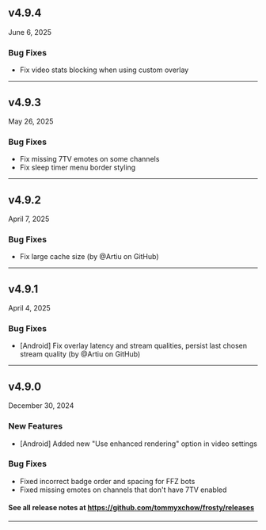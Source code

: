 ## v4.9.4

June 6, 2025

### Bug Fixes

- Fix video stats blocking when using custom overlay

---

## v4.9.3

May 26, 2025

### Bug Fixes

- Fix missing 7TV emotes on some channels
- Fix sleep timer menu border styling

---

## v4.9.2

April 7, 2025

### Bug Fixes

- Fix large cache size (by @Artiu on GitHub)

---

## v4.9.1

April 4, 2025

### Bug Fixes

- [Android] Fix overlay latency and stream qualities, persist last chosen stream quality (by @Artiu on GitHub)

---

## v4.9.0

December 30, 2024

### New Features

- [Android] Added new "Use enhanced rendering" option in video settings

### Bug Fixes

- Fixed incorrect badge order and spacing for FFZ bots
- Fixed missing emotes on channels that don't have 7TV enabled

#### See all release notes at https://github.com/tommyxchow/frosty/releases

---
